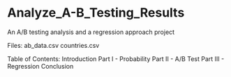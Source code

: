 # Analyze_A-B_Testing_Results
An A/B testing analysis and a regression approach project 

Files:
ab_data.csv
countries.csv

Table of Contents:
Introduction
Part I - Probability
Part II - A/B Test
Part III - Regression
Conclusion
